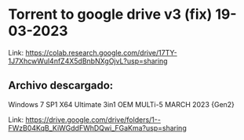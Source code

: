 # Torrent to google drive v3 (fix) 19-03-2023

Link: https://colab.research.google.com/drive/17TY-1J7XhcwWul4nfZ4X5dBnbNXgOjvL?usp=sharing

## Archivo descargado:
Windows 7 SP1 X64 Ultimate 3in1 OEM MULTi-5 MARCH 2023 {Gen2}

Link: https://drive.google.com/drive/folders/1--FWzB04KqB_KiWGddFWhDQwi_FGaKma?usp=sharing
